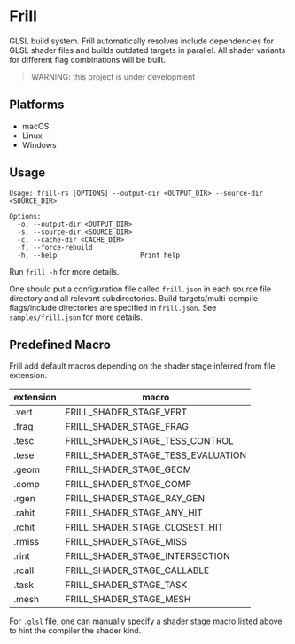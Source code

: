 # Frill

GLSL build system. Frill automatically resolves include dependencies for GLSL shader files and builds outdated targets
in parallel. All shader variants for different flag combinations will be built.

> WARNING: this project is under development

## Platforms

+ macOS
+ Linux
+ Windows

## Usage

```
Usage: frill-rs [OPTIONS] --output-dir <OUTPUT_DIR> --source-dir <SOURCE_DIR>

Options:
  -o, --output-dir <OUTPUT_DIR>
  -s, --source-dir <SOURCE_DIR>
  -c, --cache-dir <CACHE_DIR>
  -f, --force-rebuild
  -h, --help                     Print help
```

Run `frill -h` for more details.

One should put a configuration file called `frill.json` in each source file directory and all relevant subdirectories.
Build targets/multi-compile flags/include directories are specified in `frill.json`. See `samples/frill.json` for more
details.

## Predefined Macro

Frill add default macros depending on the shader stage inferred from file extension.

| extension | macro                              |
|-----------|------------------------------------|
| .vert     | FRILL_SHADER_STAGE_VERT            |
| .frag     | FRILL_SHADER_STAGE_FRAG            |
| .tesc     | FRILL_SHADER_STAGE_TESS_CONTROL    |
| .tese     | FRILL_SHADER_STAGE_TESS_EVALUATION |
| .geom     | FRILL_SHADER_STAGE_GEOM            |
| .comp     | FRILL_SHADER_STAGE_COMP            |
| .rgen     | FRILL_SHADER_STAGE_RAY_GEN         |
| .rahit    | FRILL_SHADER_STAGE_ANY_HIT         |
| .rchit    | FRILL_SHADER_STAGE_CLOSEST_HIT     |
| .rmiss    | FRILL_SHADER_STAGE_MISS            |
| .rint     | FRILL_SHADER_STAGE_INTERSECTION    |
| .rcall    | FRILL_SHADER_STAGE_CALLABLE        |
| .task     | FRILL_SHADER_STAGE_TASK            |
| .mesh     | FRILL_SHADER_STAGE_MESH            |

For `.glsl` file, one can manually specify a shader stage macro listed above to hint the compiler the shader kind.